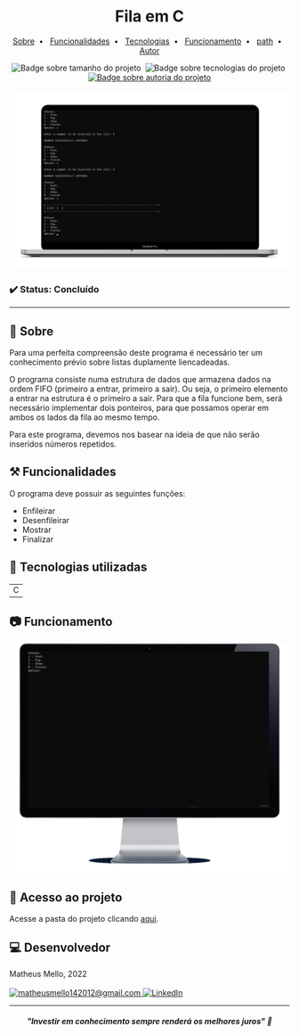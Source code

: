 <h1 align="center"> Fila em C </h1>

<p align="center">
    <a title="Sobre" href="#-sobre">Sobre</a>&nbsp;&nbsp;•&nbsp;&nbsp;  
    <a title="Funcionalidades" href="#%EF%B8%8F-funcionalidades">Funcionalidades</a>&nbsp;&nbsp;•&nbsp;&nbsp;
    <a title="Tecnologias" href="#-tecnologias-utilizadas">Tecnologias</a>&nbsp;&nbsp;•&nbsp;&nbsp;
    <a title="Funcionamento" href="#-funcionamento">Funcionamento</a>&nbsp;&nbsp;•&nbsp;&nbsp;
    <a title="path" href="#-acesso-ao-projeto">path</a>&nbsp;&nbsp;•&nbsp;&nbsp;
    <a title="Autor" href="#-desenvolvedor">Autor</a>
</p>
<div align="center">
    <img alt="Badge sobre tamanho do projeto" title="REPO SIZE - 1,97MB" src="https://img.shields.io/badge/REPO%20SIZE-1%2C97MB-blue"/>&nbsp;
    <img alt="Badge sobre tecnologias do projeto" title="TECNOLOGIAS - 1" src="https://img.shields.io/badge/TECNOLOGIAS-1-blue"/>&nbsp;
    <a href="https://github.com/mmmello">
        <img alt="Badge sobre autoria do projeto" title="AUTOR - MATHEUS MELLO" src="https://img.shields.io/badge/AUTOR-MATHEUS%20MELLO-brightgreen"/>
    </a>
</div>
<br/>
<div align="center">
    <img alt="Imagem do site" src="src/img/imagem_topo.png"/>
</div>

### ✔️ Status: Concluído

<hr>

## 🔎 Sobre

Para uma perfeita compreensão deste programa é necessário ter um conhecimento prévio sobre listas duplamente liencadeadas.

O programa consiste numa estrutura de dados que armazena dados na ordem FIFO (primeiro a entrar, primeiro a sair). Ou seja, o primeiro elemento a entrar na estrutura é o primeiro a sair. Para que a fila funcione bem, será necessário implementar dois ponteiros, para que possamos operar em ambos os lados da fila ao mesmo tempo.

Para este programa, devemos nos basear na ideia de que não serão inseridos números repetidos.

## ⚒️ Funcionalidades

O programa deve possuir as seguintes funções:

* Enfileirar
* Desenfileirar
* Mostrar
* Finalizar

## 🚀 Tecnologias utilizadas
<table>
    <tr>
        <td>C</td>
    </tr>
</table>

## 📷 Funcionamento

<div align="center">
    <img alt="Gif do funcionamento do programa" src="src/img/gif_funcionamento.gif"/>
</div>

## 📂 Acesso ao projeto 

Acesse a pasta do projeto clicando <a href="https://github.com/mmmello/Row-in-c/tree/main/src">aqui</a>.

## 💻 Desenvolvedor
Matheus Mello, 2022
<br/>
<br/>
<a href = "mailto:matheusmello142012@gmail.com" target="_blank">
      <img title="matheusmello142012@gmail.com" src="https://img.shields.io/badge/Gmail-D14836?style=for-the-badge&logo=gmail&logoColor=white">
</a>
<a href = "https://www.linkedin.com/in/matheus-mello-da-silva/" target="_blank">
<img title="LinkedIn" alt="LinkedIn" src="https://img.shields.io/badge/LinkedIn-0077B5?style=for-the-badge&logo=linkedin&logoColor=white"/>
</a>

<hr>

<i><h4 align="center">"Investir em conhecimento sempre renderá os melhores juros" 💭</h4></i>